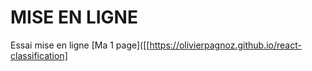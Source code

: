 # MISE EN LIGNE

Essai mise en ligne [Ma 1 page]([[https://olivierpagnoz.github.io/react-classification]

